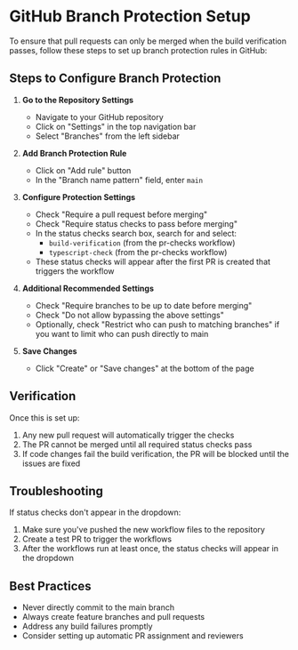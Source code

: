 # GitHub Branch Protection Setup

To ensure that pull requests can only be merged when the build verification passes, follow these steps to set up branch protection rules in GitHub:

## Steps to Configure Branch Protection

1. **Go to the Repository Settings**
   - Navigate to your GitHub repository
   - Click on "Settings" in the top navigation bar
   - Select "Branches" from the left sidebar

2. **Add Branch Protection Rule**
   - Click on "Add rule" button
   - In the "Branch name pattern" field, enter `main`

3. **Configure Protection Settings**
   - Check "Require a pull request before merging"
   - Check "Require status checks to pass before merging"
   - In the status checks search box, search for and select:
     - `build-verification` (from the pr-checks workflow)
     - `typescript-check` (from the pr-checks workflow)
   - These status checks will appear after the first PR is created that triggers the workflow

4. **Additional Recommended Settings**
   - Check "Require branches to be up to date before merging"
   - Check "Do not allow bypassing the above settings"
   - Optionally, check "Restrict who can push to matching branches" if you want to limit who can push directly to main

5. **Save Changes**
   - Click "Create" or "Save changes" at the bottom of the page

## Verification

Once this is set up:
1. Any new pull request will automatically trigger the checks
2. The PR cannot be merged until all required status checks pass
3. If code changes fail the build verification, the PR will be blocked until the issues are fixed

## Troubleshooting

If status checks don't appear in the dropdown:
1. Make sure you've pushed the new workflow files to the repository
2. Create a test PR to trigger the workflows
3. After the workflows run at least once, the status checks will appear in the dropdown

## Best Practices

- Never directly commit to the main branch
- Always create feature branches and pull requests
- Address any build failures promptly
- Consider setting up automatic PR assignment and reviewers 
